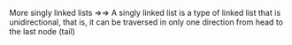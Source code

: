 More singly linked lists
=>=> A singly linked list is a type of linked list that is unidirectional, that is, it can be traversed in only one direction from head to the last node (tail)
